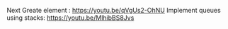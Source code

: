 Next Greate element : https://youtu.be/qVgUs2-OhNU
Implement queues using stacks:  https://youtu.be/MlhibBS8Jvs
